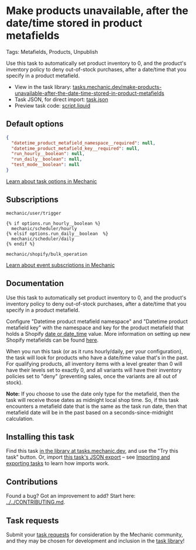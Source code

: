 # Make products unavailable, after the date/time stored in product metafields

Tags: Metafields, Products, Unpublish

Use this task to automatically set product inventory to 0, and the product's inventory policy to deny out-of-stock purchases, after a date/time that you specify in a product metafield.

* View in the task library: [tasks.mechanic.dev/make-products-unavailable-after-the-date-time-stored-in-product-metafields](https://tasks.mechanic.dev/make-products-unavailable-after-the-date-time-stored-in-product-metafields)
* Task JSON, for direct import: [task.json](../../tasks/make-products-unavailable-after-the-date-time-stored-in-product-metafields.json)
* Preview task code: [script.liquid](./script.liquid)

## Default options

```json
{
  "datetime_product_metafield_namespace__required": null,
  "datetime_product_metafield_key__required": null,
  "run_hourly__boolean": null,
  "run_daily__boolean": null,
  "test_mode__boolean": null
}
```

[Learn about task options in Mechanic](https://learn.mechanic.dev/core/tasks/options)

## Subscriptions

```liquid
mechanic/user/trigger

{% if options.run_hourly__boolean %}
  mechanic/scheduler/hourly
{% elsif options.run_daily__boolean  %}
  mechanic/scheduler/daily
{% endif %}

mechanic/shopify/bulk_operation
```

[Learn about event subscriptions in Mechanic](https://learn.mechanic.dev/core/tasks/subscriptions)

## Documentation

Use this task to automatically set product inventory to 0, and the product's inventory policy to deny out-of-stock purchases, after a date/time that you specify in a product metafield.

Configure "Datetime product metafield namespace" and "Datetime product metafield key" with the namespace and key for the product metafield that holds a Shopify [date or date_time](https://shopify.dev/apps/metafields/definitions/types) value. More information on setting up new Shopify metafields can be found [here](https://help.shopify.com/en/manual/metafields).

When you run this task (or as it runs hourly/daily, per your configuration), the task will look for products who have a date/time value that's in the past. For qualifying products, all inventory items with a level greater than 0 will have their levels set to exactly 0, and all variants will have their inventory policies set to "deny" (preventing sales, once the variants are all out of stock).

__Note:__ If you choose to use the date only type for the metafield, then the task will receive those dates as midnight local shop time. So, if this task encounters a metafield date that is the same as the task run date, then that metafield date will be in the past based on a seconds-since-midnight calculation.

## Installing this task

Find this task [in the library at tasks.mechanic.dev](https://tasks.mechanic.dev/make-products-unavailable-after-the-date-time-stored-in-product-metafields), and use the "Try this task" button. Or, import [this task's JSON export](../../tasks/make-products-unavailable-after-the-date-time-stored-in-product-metafields.json) – see [Importing and exporting tasks](https://learn.mechanic.dev/core/tasks/import-and-export) to learn how imports work.

## Contributions

Found a bug? Got an improvement to add? Start here: [../../CONTRIBUTING.md](../../CONTRIBUTING.md).

## Task requests

Submit your [task requests](https://mechanic.canny.io/task-requests) for consideration by the Mechanic community, and they may be chosen for development and inclusion in the [task library](https://tasks.mechanic.dev/)!

